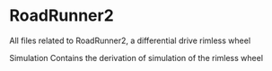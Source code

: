 # RoadRunner2
All files related to RoadRunner2, a differential drive rimless wheel

Simulation
  Contains the derivation of simulation of the rimless wheel
    

